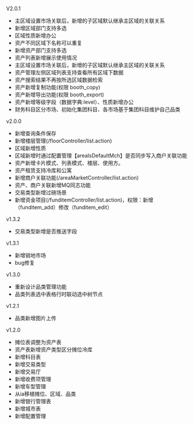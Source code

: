 V2.0.1
* 主区域设置市场关联后，新增的子区域默认继承主区域的关联关系
* 新增区域部门支持多选
* 区域性质新增办公
* 资产不同区域下名称可以重复  
* 新增资产部门支持多选
* 资产列表新增展示使用情况  
* 主区域设置市场关联后，新增的子区域默认继承主区域的关联关系
* 资产管理左侧区域列表支持查看所有区域下数据
* 资产搜索结果不再按所选区域数据检索
* 资产新增复制功能(权限 booth_copy)
* 资产新增导出功能(权限 booth_export)
* 资产新增等级字段（数据字典:level）、性质新增办公 
* 财务科目区分市场、初始化集团科目、各市场基于集团科目维护自己品类

v2.0.0
* 新增查询条件保存
* 新增楼层管理(/floorController/list.action)
* 区域新增性质
* 区域新增时通过配置管理【areaIsDefaultMch】是否同步写入商户关联功能
* 资产新增卡片模式、列表模式、楼层、使用方。
* 资产租赁支持冷库和公寓
* 新增商户关联功能(/areaMarketController/list.action)
* 资产、商户关联新增MQ同志功能
* 交易类型新增过磅场景
* 新增资金项目(/funditemController/list.action)，权限：新增（funditem_add）修改（funditem_edit）

v1.3.2
* 交易类型新增是否推送字段

v1.3.1
* 新增销地市场
* bug修复

v1.3.0
* 重新设计品类管理功能
* 品类列表选中表格行时联动选中树节点

v1.2.1
* 品类新增图片上传

v1.2.0
* 摊位表调整为资产表
* 资产表新增资产类型区分摊位冷库
* 新增科目表
* 新增交易类型
* 新增交易厅
* 新增收费项管理
* 新增车型管理
* 从ia移植摊位、区域、品类
* 新增银行管理表
* 新增城市表
* 新增配置管理